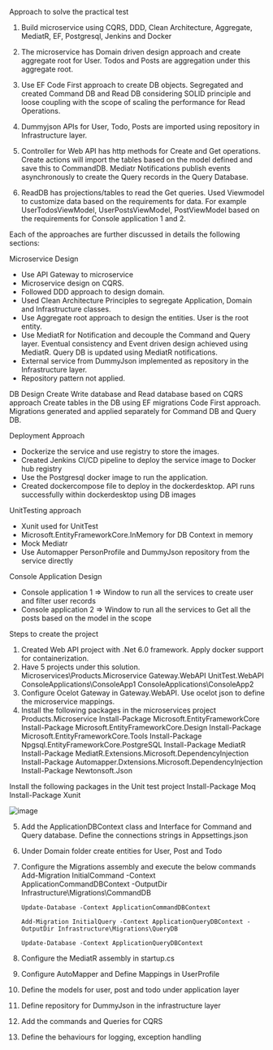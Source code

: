 Approach to solve the practical test
1)	Build microservice using CQRS, DDD, Clean Architecture, Aggregate, MediatR, EF, Postgresql, Jenkins and Docker

2)	The microservice has Domain driven design approach and create aggregate root for User. Todos and Posts are aggregation under this aggregate root.

3)	Use EF Code First approach to create DB objects. Segregated and created Command DB and Read DB considering SOLID principle and loose coupling with the scope of scaling the performance for Read Operations. 

4) Dummyjson APIs for User, Todo, Posts are imported using repository in Infrastructure layer.

5)	Controller for Web API has http methods for Create and Get operations. Create actions will import the tables based on the model defined and save this to CommandDB. Mediatr Notifications publish events asynchronously to create the Query records in the Query Database.

5)	ReadDB has projections/tables to read the Get queries. Used Viewmodel to customize data based on the requirements for data. For example UserTodosViewModel, UserPostsViewModel, PostViewModel based on the requirements for Console application 1 and 2.

Each of the approaches are further discussed in details the following sections:

Microservice Design
* Use API Gateway to microservice
* Microservice design on CQRS. 
* Followed DDD approach to design domain. 
* Used Clean Architecture Principles to segregate Application, Domain and Infrastructure classes.
* Use Aggregate root approach to design the entities. User is the root entity.
* Use MediatR for Notification and decouple the Command and Query layer. Eventual consistency and Event driven design achieved using MediatR. Query DB is updated using MediatR notifications.
* External service from DummyJson implemented as repository in the Infrastructure layer.
* Repository pattern not applied.

DB Design
Create Write database and Read database based on CQRS approach
Create tables in the DB using EF migrations Code First approach.
Migrations generated and applied separately for Command DB and Query DB.


Deployment Approach
* Dockerize the service and use registry to store the images.
* Created Jenkins CI/CD pipeline to deploy the service image to Docker hub registry
* Use the Postgresql docker image to run the application.
* Created dockercompose file to deploy in the dockerdesktop. API runs successfully within dockerdesktop using DB images

UnitTesting approach
* Xunit used for UnitTest
* Microsoft.EntityFrameworkCore.InMemory for DB Context in memory
* Mock Mediatr
* Use Automapper PersonProfile and DummyJson repository from the service directly

Console Application Design
* Console application 1 => Window to run all the services to create user and filter user records
* Console application 2 => Window to run all the services to Get all the posts based on the model in the scope




Steps to create the project
1)	Created Web API project with .Net 6.0 framework. Apply docker support for containerization.
2)	Have 5 projects under this solution. 
Microservices\Products.Microservice
Gateway.WebAPI
UnitTest.WebAPI
ConsoleApplications\ConsoleApp1
ConsoleApplications\ConsoleApp2
3)	Configure Ocelot Gateway in Gateway.WebAPI. Use ocelot json to define the microservice mappings.
4)	Install the following packages in the microservices project Products.Microservice
Install-Package Microsoft.EntityFrameworkCore
Install-Package Microsoft.EntityFrameworkCore.Design
Install-Package Microsoft.EntityFrameworkCore.Tools
Install-Package Npgsql.EntityFrameworkCore.PostgreSQL
Install-Package MediatR
Install-Package MediatR.Extensions.Microsoft.DependencyInjection
Install-Package Automapper.Dxtensions.Microsoft.DependencyInjection
Install-Package Newtonsoft.Json

Install the following packages in the Unit test project
Install-Package Moq
Install-Package Xunit

![image](https://github.com/shijithss/PTWebApi/assets/32163593/e56dd68c-c0c4-469c-9d92-257bd13a2b3f)


5)	Add the ApplicationDBContext class and Interface for Command and Query database. Define the connections strings in Appsettings.json
6)	Under Domain folder create entities for User, Post and Todo
7)	Configure the Migrations assembly and execute the below commands
		Add-Migration InitialCommand -Context ApplicationCommandDBContext -OutputDir Infrastructure\Migrations\CommandDB
		
		Update-Database -Context ApplicationCommandDBContext 
		
		Add-Migration InitialQuery -Context ApplicationQueryDBContext -OutputDir Infrastructure\Migrations\QueryDB
		
		Update-Database -Context ApplicationQueryDBContext
8)	Configure the MediatR assembly in startup.cs
9)	Configure AutoMapper and Define Mappings in UserProfile
10)	Define the models for user, post and todo under application layer
11)	Define repository for DummyJson in the infrastructure layer
12)	Add the commands and Queries for CQRS
13)   Define the behaviours for logging, exception handling




